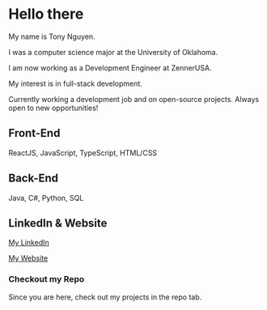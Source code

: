 # Hello there

My name is Tony Nguyen.

I was a computer science major at the University of Oklahoma.

I am now working as a Development Engineer at ZennerUSA.

My interest is in full-stack development.

Currently working a development job and on open-source projects.
Always open to new opportunities!

## Front-End
ReactJS, JavaScript, TypeScript, HTML/CSS

## Back-End
Java, C#, Python, SQL

## LinkedIn & Website

[My LinkedIn](https://www.linkedin.com/in/tonydnguyen/)

[My Website](https://tonyern.github.io)

### Checkout my Repo
Since you are here, check out my projects in the repo tab.

<!---
tonyern/tonyern is a ✨ special ✨ repository because its `README.md` (this file) appears on your GitHub profile.
You can click the Preview link to take a look at your changes.
--->
